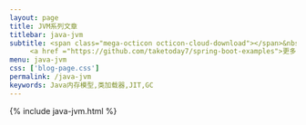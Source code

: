 ```yaml
---
layout: page
title: JVM系列文章
titlebar: java-jvm
subtitle: <span class="mega-octicon octicon-cloud-download"></span>&nbsp;&nbsp;
     <a href ="https://github.com/taketoday7/spring-boot-examples">更多JVM精选教程，<font color="#EB9439">点我</font>查看！</a><br/>
menu: java-jvm
css: ['blog-page.css']
permalink: /java-jvm
keywords: Java内存模型,类加载器,JIT,GC
---
```


{% include java-jvm.html %}
